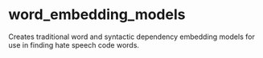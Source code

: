 # word_embedding_models
Creates traditional word and syntactic dependency embedding models for use in finding hate speech code words.
